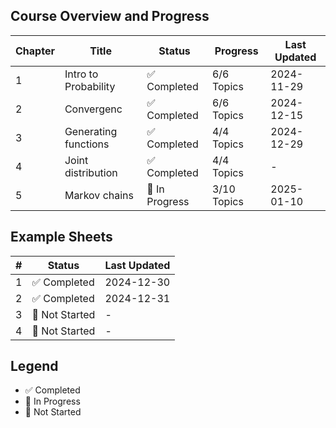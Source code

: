 ## Course Overview and Progress

| Chapter | Title                | Status         | Progress    | Last Updated |
| ------- | -------------------- | -------------- | ----------- | ------------ |
| 1       | Intro to Probability | ✅ Completed   | 6/6 Topics  | 2024-11-29   |
| 2       | Convergenc           | ✅ Completed   | 6/6 Topics  | 2024-12-15   |
| 3       | Generating functions | ✅ Completed   | 4/4 Topics  | 2024-12-29   |
| 4       | Joint distribution   | ✅ Completed   | 4/4 Topics  | -            |
| 5       | Markov chains        | 🚧 In Progress | 3/10 Topics | 2025-01-10   |

## Example Sheets

| #   | Status         | Last Updated |
| --- | -------------- | ------------ |
| 1   | ✅ Completed   | 2024-12-30   |
| 2   | ✅ Completed   | 2024-12-31   |
| 3   | 📝 Not Started | -            |
| 4   | 📝 Not Started | -            |

## Legend

- ✅ Completed
- 🚧 In Progress
- 📝 Not Started
